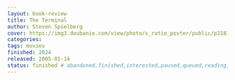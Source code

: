 ```yaml
---
layout: book-review
title: The Terminal
author: Steven Spielberg
cover: https://img3.doubanio.com/view/photo/s_ratio_poster/public/p2181698213.webp
categories: 
tags: movies
finished: 2024
released: 2005-01-14
status: finished # abandoned,finished,interested,paused,queued,reading,reread
---
```

